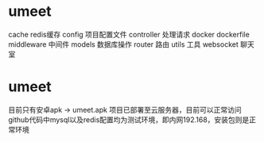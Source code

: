 # umeet
cache       redis缓存
config      项目配置文件
controller  处理请求
docker      dockerfile
middleware  中间件
models      数据库操作
router      路由
utils       工具
websocket   聊天室
# umeet
目前只有安卓apk -> umeet.apk
项目已部署至云服务器，目前可以正常访问
github代码中mysql以及redis配置均为测试环境，即内网192.168，安装包则是正常环境
